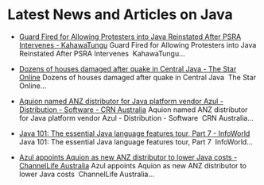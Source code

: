 

# Latest News and Articles on Java

- [Guard Fired for Allowing Protesters into Java Reinstated After PSRA Intervenes - KahawaTungu](https://news.google.com/rss/articles/CBMiZ2h0dHBzOi8va2FoYXdhdHVuZ3UuY29tL2d1YXJkLWZpcmVkLWZvci1hbGxvd2luZy1wcm90ZXN0ZXJzLWludG8tamF2YS1yZWluc3RhdGVkLWFmdGVyLXBzcmEtaW50ZXJ2ZW5lcy_SAQA?oc=5)
  Guard Fired for Allowing Protesters into Java Reinstated After PSRA Intervenes  KahawaTungu...

- [Dozens of houses damaged after quake in Central Java - The Star Online](https://news.google.com/rss/articles/CBMic2h0dHBzOi8vd3d3LnRoZXN0YXIuY29tLm15L2FzZWFucGx1cy9hc2VhbnBsdXMtbmV3cy8yMDI0LzA3LzEwL2RvemVucy1vZi1ob3VzZXMtZGFtYWdlZC1hZnRlci1xdWFrZS1pbi1jZW50cmFsLWphdmHSAQA?oc=5)
  Dozens of houses damaged after quake in Central Java  The Star Online...

- [Aquion named ANZ distributor for Java platform vendor Azul - Distribution - Software - CRN Australia](https://news.google.com/rss/articles/CBMiXWh0dHBzOi8vd3d3LmNybi5jb20uYXUvbmV3cy9hcXVpb24tbmFtZWQtYW56LWRpc3RyaWJ1dG9yLWZvci1qYXZhLXBsYXRmb3JtLXZlbmRvci1henVsLTYwOTYyNdIBAA?oc=5)
  Aquion named ANZ distributor for Java platform vendor Azul - Distribution - Software  CRN Australia...

- [Java 101: The essential Java language features tour, Part 7 - InfoWorld](https://news.google.com/rss/articles/CBMiaGh0dHBzOi8vd3d3LmluZm93b3JsZC5jb20vYXJ0aWNsZS8yMjQ3NDE5L2phdmEtMTAxLXRoZS1lc3NlbnRpYWwtamF2YS1sYW5ndWFnZS1mZWF0dXJlcy10b3VyLXBhcnQtNy5odG1s0gFtaHR0cHM6Ly93d3cuaW5mb3dvcmxkLmNvbS9hcnRpY2xlLzIyNDc0MTkvamF2YS0xMDEtdGhlLWVzc2VudGlhbC1qYXZhLWxhbmd1YWdlLWZlYXR1cmVzLXRvdXItcGFydC03Lmh0bWwvYW1wLw?oc=5)
  Java 101: The essential Java language features tour, Part 7  InfoWorld...

- [Azul appoints Aquion as new ANZ distributor to lower Java costs - ChannelLife Australia](https://news.google.com/rss/articles/CBMiYGh0dHBzOi8vY2hhbm5lbGxpZmUuY29tLmF1L3N0b3J5L2F6dWwtYXBwb2ludHMtYXF1aW9uLWFzLW5ldy1hbnotZGlzdHJpYnV0b3ItdG8tbG93ZXItamF2YS1jb3N0c9IBAA?oc=5)
  Azul appoints Aquion as new ANZ distributor to lower Java costs  ChannelLife Australia...